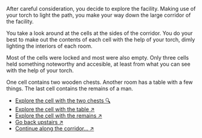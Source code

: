After careful consideration, you decide to explore the facility. Making use of your torch to light the path, you make your way down the large corridor of the facility. 

You take a look around at the cells at the sides of the corridor. You do your best to make out the contents of each cell with the help of your torch, dimly lighting the interiors of each room.

Most of the cells were locked and most were also empty. Only three cells held something noteworthy and accesible, at least from what you can see with the help of your torch.

One cell contains two wooden chests. Another room has a table with a few things. The last cell contains the remains of a man.

- [Explore the cell with the two chests 🔍](6-D.md)
- [Explore the cell with the table ↗](6-E.md)
- [Explore the cell with the remains ↗](6-F.md)
- [Go back upstairs ↗](6-B.md)
- [Continue along the corridor... ↗](../4/0.md)

